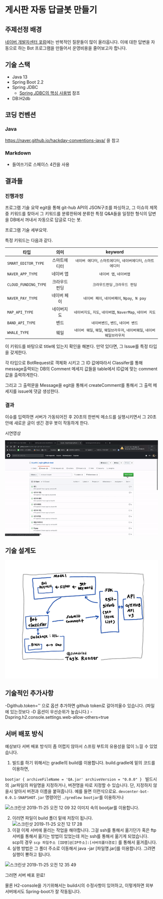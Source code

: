 # 게시판 자동 답글봇 만들기

## 주제선정 배경
[네이버 개발자센터 포럼](https://developers.naver.com/forum/list)에는 반복적인 질문들이 많이 올라옵니다.
이에 대한 답변을 자동으로 하는 Bot 프로그램을 만들어서 운영비용을 줄어보고자 합니다.

## 기술 스택
- Java 13
- Spring Boot 2.2
- Spring JDBC
    - [Spring JDBC의 핵심 사용법](https://github.com/benelog/spring-jdbc-tips/blob/master/spring-jdbc-core.md) 참조
- DB:H2db


## 코딩 컨벤션
### Java
https://naver.github.io/hackday-conventions-java/ 을 참고

### Markdown
- 들여쓰기로 스페이스 4칸을 사용



## 결과들

### 진행과정

프로그램 기술 요약
egit을 통해 git-hub API의 JSON구조를 파싱하고, 그 이슈의 제목중 키워드를 찾아서 그 키워드를 분류한뒤에 분류한 특정 Q&A들을 일정한 형식의 답변을 DB에서 꺼내서 자동으로 답글로 다는 봇.

프로그램 기술 세부요약.

특정 키워드는 다음과 같다.

| 타입 | 의미 | keyword |
|---|:---:|:---:|
| `SMART_EDITOR_TYPE` | 스마트에디터 | `네이버 에디터`, `스마트에디터`, `네이버에디터`, `스마트 에디터` |
| `NAVER_APP_TYPE` | 네이버 앱 | `네이버 앱`, `네이버앱` |
| `CLOUD_FUNDING_TYPE` | 크라우드펀딩 | `크라우드펀딩` ,`크라우드 펀딩`|
| `NAVER_PAY_TYPE` | 네이버 페이 |`네이버 페이`, `네이버페이`, `Npay`,` N pay`|
| `MAP_API_TYPE` | 네이버지도 |`네이버지도`, `지도`, `네이버맵`, `NaverMap`, `네이버 지도`|
| `BAND_API_TYPE` | 밴드 |`네이버밴드`, `밴드`, `네이버 밴드`|
| `WHALE_TYPE` | 웨일 |`네이버 웨일`, `웨일`, `웨일브라우저`, `네이버웨일`, `네이버웨일브라우저`|

이 키워드를 바탕으로 title에 있는지 확인을 해본다. 만약 있다면, 그 Issue를 특정 타입을 갖게한다.

각 타입으로 BotRequest로 객체화 시키고 그 ID 값에따라서
Classifer를 통해 message출력되는 DB의 Comment 메세지 값들을 table에서 ID값에 맞는 comment값을 출력하게한다.

그리고 그 출력문을 Message을 egit을 통해서 createComment를 통해서 그 출력 메세지를 issue에 댓글 생성한다.

### 결과

이슈를 입력하면 서버가 가동되어진 후 20초의 한번씩 메소드를 실행시키면서 그 20초안에 새로운 글이 생긴 경우 봇이 작동하게 한다.

시연영상

![기능구현 동영상 or gif](readme/QA_BOT_Excute.gif)


## 기술 설계도

![기술설계사진](readme/tech_Summary.jpg)


## 기술적인 추가사항

-Dgithub.token='' 으로 옵션 추가하면 github token로 갈아끼울수 있습니다. (파일에 있는것보다 -D 옵션이 우선순위가 높습니다.)
-Dspring.h2.console.settings.web-allow-others=true

## 서버 배포 방식


예상보다 서버 배포 방식이 좀 어렵지 않아서 스프링 부트의 유용성을 많이 느낄 수 있었습니다.  
   
1. 빌드를 하기 위해서는 gradle의 build를 이용합니다. build.gradle에 밑의 코드를 이용하면,

`bootjar {
	archiveFileName = 'QA.jar'
	archiveVersion = "0.0.0"
}
`
빌드시의 .jar파일의 파일명을 지정하거나, 버젼명을 따로 지정할 수 있습니다.
단, 지정하지 않을시 알아서 버젼과 이름을 붙혀줍니다. 예를 들면 이런식으로요.
`devcenter-bot-0.0.1-SNAPSHOT.jar`
명령어인 `./gredlew bootjar`를 이용하거나 

![스크린샷 2019-11-25 오전 12 09 32](https://user-images.githubusercontent.com/17822723/69496751-b051bd00-0f18-11ea-853e-73988e52a861.png)
이미지 속의 bootjar를 이용합니다.

2. 이러면 파일이 build 폴더 밑에 저장이 됩니다.
![스크린샷 2019-11-25 오전 12 17 28](https://user-images.githubusercontent.com/17822723/69496777-09215580-0f19-11ea-9333-a3df8e0c647b.png)
3. 이걸 이제 서버에 올리는 작업을 해야합니다. 그걸 ssh를 통해서 옮기던가 혹은 ftp서버를 통해서 옮기는 방법이 있었는데 저는 ssh를 통해서 옮기게 되었습니다.     
scp의 경우 `scp 파일주소 [ID명]@[IP주소]:[서버의폴더경로]` 를 통해서 옮겨줍니다.
4. 실행 방법은 그 폴더 주소로 이동해서 java -jar [파일명.jar]를 이용합니다. 그려면 실행이 뿅하고 됩니다.

![스크린샷 2019-11-25 오전 12 35 49](https://user-images.githubusercontent.com/17822723/69497008-8c43ab00-0f1b-11ea-98a6-24c49e029128.png)

그러면 서버 배포 완료!

물론 H2-console을 가기위해서는 build시의 수정사항이 있어하고, 이렇게하면 외부 서버에서도 Spring-boot가 잘 작동됩니다.
